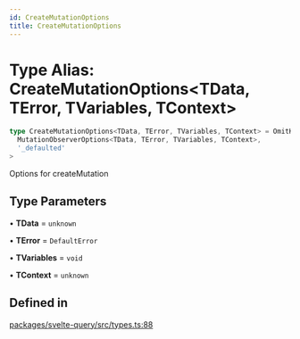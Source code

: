 ```yaml
---
id: CreateMutationOptions
title: CreateMutationOptions
---
```


# Type Alias: CreateMutationOptions\<TData, TError, TVariables, TContext\>

```ts
type CreateMutationOptions<TData, TError, TVariables, TContext> = OmitKeyof<
  MutationObserverOptions<TData, TError, TVariables, TContext>,
  '_defaulted'
>
```

Options for createMutation

## Type Parameters

• **TData** = `unknown`

• **TError** = `DefaultError`

• **TVariables** = `void`

• **TContext** = `unknown`

## Defined in

[packages/svelte-query/src/types.ts:88](https://github.com/TanStack/query/blob/main/packages/svelte-query/src/types.ts#L88)
